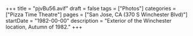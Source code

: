 +++
title = "pjvBu56.avif"
draft = false
tags = ["Photos"]
categories = ["Pizza Time Theatre"]
pages = ["San Jose, CA (370 S Winchester Blvd)"]
startDate = "1982-00-00"
description = "Exterior of the Winchester location, Autumn of 1982."
+++
